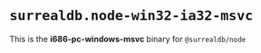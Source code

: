 # `surrealdb.node-win32-ia32-msvc`

This is the **i686-pc-windows-msvc** binary for `@surrealdb/node`
